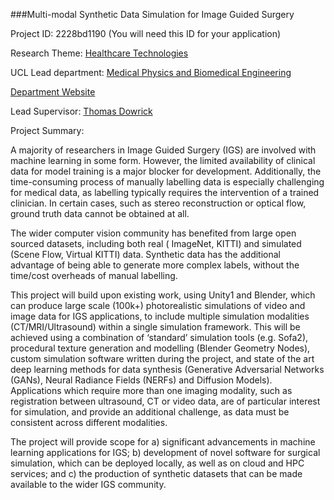 ###Multi-modal Synthetic Data Simulation for Image Guided Surgery

Project ID: 2228bd1190
(You will need this ID for your application)

Research Theme: [Healthcare Technologies](../themes/healthcare-technologies.md)

UCL Lead department: [Medical Physics and Biomedical Engineering](../departments/medical-physics-and-biomedical-engineering.md)

[Department Website](https://www.ucl.ac.uk/medical-physics-biomedical-engineering)

Lead Supervisor: [Thomas Dowrick](https://iris.ucl.ac.uk/iris/browse/profile?upi=TMDOW59)

Project Summary:

A majority of researchers in Image Guided Surgery (IGS) are involved with machine learning in some form. However, the limited availability of clinical data for model training is a major blocker for development. Additionally, the time-consuming process of manually labelling data is especially challenging for medical data, as labelling typically requires the intervention of a trained clinician. In certain cases, such as stereo reconstruction or optical flow, ground truth data cannot be obtained at all.
 
 The wider computer vision community has benefited from large open sourced datasets, including both real ( ImageNet, KITTI) and simulated (Scene Flow, Virtual KITTI) data. Synthetic data has the additional advantage of being able to generate more complex labels, without the time/cost overheads of manual labelling. 
 
 This project will build upon existing work, using Unity1 and Blender, which can produce large scale (100k+) photorealistic simulations of video and image data for IGS applications, to include multiple simulation modalities (CT/MRI/Ultrasound) within a single simulation framework. This will be achieved using a combination of ‘standard’ simulation tools (e.g. Sofa2), procedural texture generation and modelling (Blender Geometry Nodes), custom simulation software written during the project, and state of the art deep learning methods for data synthesis (Generative Adversarial Networks (GANs), Neural Radiance Fields (NERFs) and Diffusion Models). Applications which require more than one imaging modality, such as registration between ultrasound, CT or video data, are of particular interest for simulation, and provide an additional challenge, as data must be consistent across different modalities.
 
 The project will provide scope for a) significant advancements in machine learning applications for IGS; b) development of novel software for surgical simulation, which can be deployed locally, as well as on cloud and HPC services; and c) the production of synthetic datasets that can be made available to the wider IGS community.